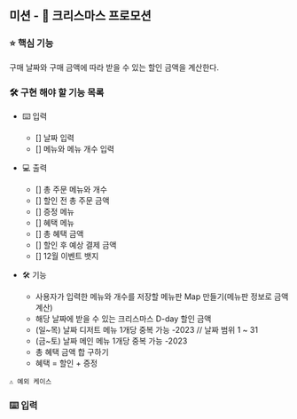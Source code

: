 ## 미션 - 🎄 크리스마스 프로모션

### ⭐ 핵심 기능
구매 날짜와 구매 금액에 따라 받을 수 있는 할인 금액을 계산한다.

### 🛠️ 구현 해야 할 기능 목록

- ⌨️ 입력
  - [] 날짜 입력
  - [] 메뉴와 메뉴 개수 입력

- 💻 출력
  - [] 총 주문 메뉴와 개수
  - [] 할인 전 총 주문 금액
  - [] 증정 메뉴
  - [] 혜택 메뉴
  - [] 총 혜택 금액
  - [] 할인 후 예상 결제 금액
  - [] 12월 이벤트 뱃지

- 🛠️ 기능
  - 사용자가 입력한 메뉴와 개수를 저장할 메뉴판 Map 만들기(메뉴판 정보로 금액 계산)
  - 해당 날짜에 받을 수 있는 크리스마스 D-day 할인 금액
  - (일~목) 날짜 디저트 메뉴 1개당 중복 가능 -2023 // 날짜 범위 1 ~ 31
  - (금~토) 날짜 메인 메뉴 1개당 중복 가능 -2023
  - 총 혜택 금액 합 구하기
  - 혜택 = 할인 + 증정


```⚠️ 예외 케이스 ```

### ⌨️ 입력
